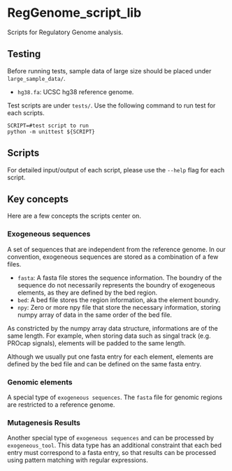 # RegGenome_script_lib
Scripts for Regulatory Genome analysis.

## Testing

Before running tests, sample data 
of large size should be placed under 
`large_sample_data/`.

- `hg38.fa`: UCSC hg38 reference genome.

Test scripts are under `tests/`. 
Use the following command to 
run test for each scripts.

```{bash}
SCRIPT=#test script to run
python -m unittest ${SCRIPT}
```

## Scripts

For detailed input/output of each script, 
please use the `--help` flag for each script.

## Key concepts

Here are a few concepts the scripts center on.

### Exogeneous sequences

A set of sequences that are independent from the 
reference genome. In our convention, exogeneous 
sequences are stored as a combination of a few 
files.

- `fasta`: A fasta file stores the sequence information. 
           The boundry of the sequence do not necessarily 
           represents the boundry of exogeneous elements, 
           as they are defined by the bed region.
- `bed`: A bed file stores the region information, aka the 
         element boundry.
- `npy`: Zero or more npy file that store the necessary information, 
         storing numpy array of data in the same order 
         of the bed file.

As constricted by the numpy array data structure, informations 
are of the same length. For example, when storing data such as 
singal track (e.g. PROcap signals), elements will be padded 
to the same length. 

Although we usually put one fasta entry for each element, 
elements are defined by the bed file and can be defined on 
the same fasta entry. 

### Genomic elements

A special type of `exogeneous sequences`. The 
`fasta` file for genomic regions are restricted to 
a reference genome.

### Mutagenesis Results

Another special type of `exogeneous sequences` and can 
be processed by `exogeneous_tool`. This data type has an 
additional constraint that each bed entry must correspond 
to a fasta entry, so that results can be processed 
using pattern matching with regular expressions.
